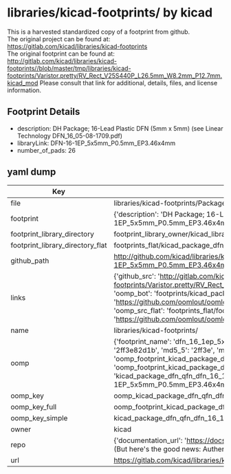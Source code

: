 # libraries/kicad-footprints/ by kicad  
This is a harvested standardized copy of a footprint from github.  
The original project can be found at:  
https://gitlab.com/kicad/libraries/kicad-footprints  
The original footprint can be found at:
http://gitlab.com/kicad/libraries/kicad-footprints//blob/master/tmp/libraries/kicad-footprints/Varistor.pretty/RV_Rect_V25S440P_L26.5mm_W8.2mm_P12.7mm.kicad_mod
Please consult that link for additional, details, files, and license information.  
## Footprint Details
* description: DH Package; 16-Lead Plastic DFN (5mm x 5mm) (see Linear Technology DFN_16_05-08-1709.pdf)  
* libraryLink: DFN-16-1EP_5x5mm_P0.5mm_EP3.46x4mm  
* number_of_pads: 26  
## yaml dump  
| Key | Value |  
| --- | --- |  
| file | libraries/kicad-footprints/Package_DFN_QFN.pretty/DFN-16-1EP_5x5mm_P0.5mm_EP3.46x4mm.kicad_mod |  
| footprint | {'description': 'DH Package; 16-Lead Plastic DFN (5mm x 5mm) (see Linear Technology DFN_16_05-08-1709.pdf)', 'libraryLink': 'DFN-16-1EP_5x5mm_P0.5mm_EP3.46x4mm', 'number_of_pads': 26} |  
| footprint_library_directory | footprint_library_owner/kicad_libraries/kicad-footprints/ |  
| footprint_library_directory_flat | footprints_flat/kicad_package_dfn_qfn_dfn_16_1ep_5x5mm_p0_5mm_ep3_46x4mm/working |  
| github_path | http://github.com/kicad/libraries/kicad-footprints//blob/master/tmp/libraries/kicad-footprints/Package_DFN_QFN.pretty/DFN-16-1EP_5x5mm_P0.5mm_EP3.46x4mm.kicad_mod |  
| links | {'github_src': 'http://gitlab.com/kicad/libraries/kicad-footprints//blob/master/tmp/libraries/kicad-footprints/Varistor.pretty/RV_Rect_V25S440P_L26.5mm_W8.2mm_P12.7mm.kicad_mod', 'github_src_repo': 'https://gitlab.com/kicad/libraries/kicad-footprints', 'oomp_bot': 'footprints/kicad_package_dfn_qfn_dfn_16_1ep_5x5mm_p0_5mm_ep3_46x4mm/working', 'oomp_bot_github': 'https://github.com/oomlout/oomlout_oomp_footprint_bot/tree/main/footprints/kicad_package_dfn_qfn_dfn_16_1ep_5x5mm_p0_5mm_ep3_46x4mm/working', 'oomp_src_flat': 'footprints_flat/footprints_flat/kicad_package_dfn_qfn_dfn_16_1ep_5x5mm_p0_5mm_ep3_46x4mm/working', 'oomp_src_flat_github': 'https://github.com/oomlout/oomlout_oomp_footprint_src/tree/main/footprints_flat/kicad_package_dfn_qfn_dfn_16_1ep_5x5mm_p0_5mm_ep3_46x4mm/working'} |  
| name | libraries/kicad-footprints/ |  
| oomp | {'footprint_name': 'dfn_16_1ep_5x5mm_p0_5mm_ep3_46x4mm', 'library_name': 'package_dfn_qfn', 'md5': '2ff3e82d1bc629e5ff2459fc85c63d5a', 'md5_10': '2ff3e82d1b', 'md5_5': '2ff3e', 'md5_6': '2ff3e8', 'oomp_key': 'oomp_kicad_package_dfn_qfn_dfn_16_1ep_5x5mm_p0_5mm_ep3_46x4mm', 'oomp_key_extra': 'oomp_footprint_kicad_package_dfn_qfn_dfn_16_1ep_5x5mm_p0_5mm_ep3_46x4mm', 'oomp_key_full': 'oomp_footprint_kicad_package_dfn_qfn_dfn_16_1ep_5x5mm_p0_5mm_ep3_46x4mm_2ff3e8', 'oomp_key_simple': 'kicad_package_dfn_qfn_dfn_16_1ep_5x5mm_p0_5mm_ep3_46x4mm', 'original_filename': 'libraries/kicad-footprints/Package_DFN_QFN.pretty/DFN-16-1EP_5x5mm_P0.5mm_EP3.46x4mm.kicad_mod', 'owner_name': 'kicad'} |  
| oomp_key | oomp_kicad_package_dfn_qfn_dfn_16_1ep_5x5mm_p0_5mm_ep3_46x4mm |  
| oomp_key_full | oomp_footprint_kicad_package_dfn_qfn_dfn_16_1ep_5x5mm_p0_5mm_ep3_46x4mm |  
| oomp_key_simple | kicad_package_dfn_qfn_dfn_16_1ep_5x5mm_p0_5mm_ep3_46x4mm |  
| owner | kicad |  
| repo | {'documentation_url': 'https://docs.github.com/rest/overview/resources-in-the-rest-api#rate-limiting', 'message': "API rate limit exceeded for 84.66.173.59. (But here's the good news: Authenticated requests get a higher rate limit. Check out the documentation for more details.)"} |  
| url | https://gitlab.com/kicad/libraries/kicad-footprints |  

